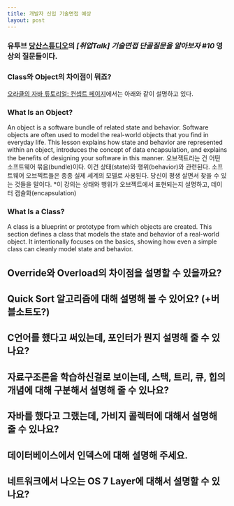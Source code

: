 ```yaml
---
title: 개발자 신입 기술면접 예상
layout: post
---
```


### 유투브 [당산스튜디오](https://www.youtube.com/channel/UCO9XtqH5kjfQGn9rotDS0aA)의 *[취업Talk] 기술면접 단골질문을 알아보자 #10* 영상의 질문들이다.

### Class와 Object의 차이점이 뭐죠?
[오라클의 자바 튜토리얼: 컨셉트 페이지](https://docs.oracle.com/javase/tutorial/java/concepts/index.html)에서는 아래와 같이 설명하고 있다.

### What Is an Object?
An object is a software bundle of related state and behavior. Software objects are often used to model the real-world objects that you find in everyday life. This lesson explains how state and behavior are represented within an object, introduces the concept of data encapsulation, and explains the benefits of designing your software in this manner.
오브젝트라는 건 어떤 소프트웨어 묶음(bundle)이다. 이건 상태(state)와 행위(behavior)와 관련된다. 소프트웨어 오브젝트들은 종종 실제 세계의 모델로 사용된다. 당신이 평생 살면서 찾을 수 있는 것들을 말이다. *이 강의는 상태와 행위가 오브젝트에서 표현되는지 설명하고, 데이터 캡슐화(encapsulation)

### What Is a Class?
A class is a blueprint or prototype from which objects are created. This section defines a class that models the state and behavior of a real-world object. It intentionally focuses on the basics, showing how even a simple class can cleanly model state and behavior.

## Override와 Overload의 차이점을 설명할 수 있을까요?

## Quick Sort 알고리즘에 대해 설명해 볼 수 있어요? (+버블소트도?)

## C언어를 했다고 써있는데, 포인터가 뭔지 설명해 줄  수 있나요?

## 자료구조론을 학습하신걸로 보이는데, 스택, 트리, 큐, 힙의 개념에 대해 구분해서 설명해 줄 수 있나요?

## 자바를 했다고 그랬는데, 가비지 콜렉터에 대해서 설명해 줄 수 있나요?

## 데이터베이스에서 인덱스에 대해 설명해 주세요.

## 네트워크에서 나오는 OS 7 Layer에 대해서 설명할 수 있나요?